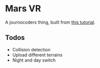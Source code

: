 Mars VR
=======

A journocoders thing, built from [this tutorial](https://github.com/datadesk/vr-interactives-three-js).

## Todos
* Collision detection
* Upload different terrains
* Night and day switch